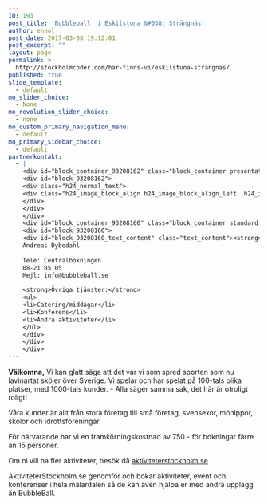 ```yaml
---
ID: 193
post_title: 'Bubbleball  i Eskilstuna &#038; Strängnäs'
author: ennol
post_date: 2017-03-08 19:12:01
post_excerpt: ""
layout: page
permalink: >
  http://stockholmcoder.com/har-finns-vi/eskilstuna-strangnas/
published: true
slide_template:
  - default
mo_slider_choice:
  - None
mo_revolution_slider_choice:
  - none
mo_custom_primary_navigation_menu:
  - default
mo_primary_sidebar_choice:
  - default
partnerkontakt:
  - |
    <div id="block_container_93208162" class="block_container presentation_image_block">
    <div id="block_93208162">
    <div class="h24_normal_text">
    <div class="h24_image_block_align h24_image_block_align_left  h24_image_block_radius_medium  "><img id="block_img_93208162" class="presentation_image_block_image" title="" src="http://dst15js82dk7j.cloudfront.net/183390/53999704-cwHcz.jpg" alt="" /></div>
    </div>
    </div>
    </div>
    <div id="block_container_93208160" class="block_container standard_text_block text_block">
    <div id="block_93208160">
    <div id="block_93208160_text_content" class="text_content"><strong>Eventmanager</strong>;
    Andreas Dybedahl
    
    Tele: Centralbokningen
    08-21 85 05
    Mejl: info@bubbleball.se
    
    <strong>Övriga tjänster:</strong>
    <ul>
    <li>Catering/middagar</li>
    <li>Konferens</li>
    <li>Andra aktiviteter</li>
    </ul>
    </div>
    </div>
    </div>
---
```

<div id="block_container_93208157" class="block_container h24_block_heading">
<div id="block_93208157">
<div class="big_heading_block">
<div id="block_93208157_text_content" class=""><img id="block_img_93208163" class="presentation_image_block_image" title="" src="http://h24-original.s3.amazonaws.com/183390/19110663-TeAom.jpg" alt="" /></div>
</div>
</div>
</div>
<div id="block_container_93208161" class="block_container presentation_image_block">
<div id="block_93208161">
<div class="h24_normal_text">
<div class="h24_image_block_align h24_image_block_align_left  h24_image_block_radius_medium  "><img id="block_img_93208161" class="presentation_image_block_image" title="" src="http://dst15js82dk7j.cloudfront.net/183390/53999703-dHrzM.jpg" alt="" /></div>
</div>
</div>
</div>
<div id="block_container_93208158" class="block_container standard_text_block text_block">
<div id="block_93208158">
<div id="block_93208158_text_content" class="text_content"><strong>Välkomna,</strong>
Vi kan glatt säga att det var vi som spred sporten som nu lavinartat sköjer över Sverige.
Vi spelar och har spelat på 100-tals olika platser, med 1000-tals kunder.
- Alla säger samma sak, det här är otroligt roligt!

Våra kunder är allt från stora företag till små företag, svensexor, möhippor, skolor och idrottsföreningar.

För närvarande har vi en framkörningskostnad av 750.- för bokningar färre än 15 personer.

Om ni vill ha fler aktiviteter, besök då <a href="http://www.aktiviteterstockholm.se/" target="_blank">aktiviteterstockholm.se</a>

AktiviteterStockholm.se genomför och bokar aktiviteter, event och konferenser i hela mälardalen så de kan även hjälpa er med andra upplägg än BubbleBall.</div>
</div>
</div>